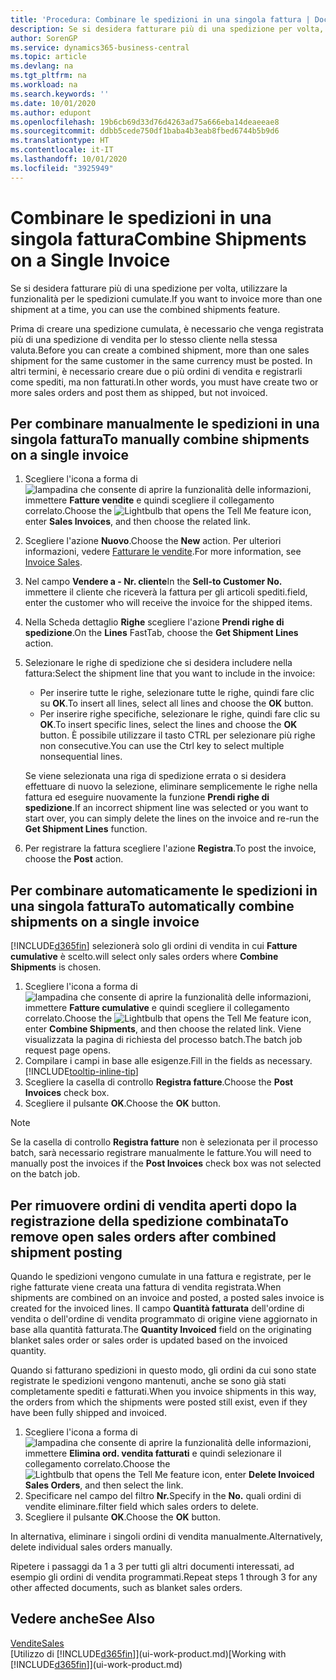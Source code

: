 ```yaml
---
title: 'Procedura: Combinare le spedizioni in una singola fattura | Documenti Microsoft'
description: Se si desidera fatturare più di una spedizione per volta, utilizzare la funzionalità per le spedizioni cumulate.
author: SorenGP
ms.service: dynamics365-business-central
ms.topic: article
ms.devlang: na
ms.tgt_pltfrm: na
ms.workload: na
ms.search.keywords: ''
ms.date: 10/01/2020
ms.author: edupont
ms.openlocfilehash: 19b6cb69d33d76d4263ad75a666eba14deaeeae8
ms.sourcegitcommit: ddbb5cede750df1baba4b3eab8fbed6744b5b9d6
ms.translationtype: HT
ms.contentlocale: it-IT
ms.lasthandoff: 10/01/2020
ms.locfileid: "3925949"
---
```

# <a name="combine-shipments-on-a-single-invoice"></a><span data-ttu-id="9a910-103">Combinare le spedizioni in una singola fattura</span><span class="sxs-lookup"><span data-stu-id="9a910-103">Combine Shipments on a Single Invoice</span></span>
<span data-ttu-id="9a910-104">Se si desidera fatturare più di una spedizione per volta, utilizzare la funzionalità per le spedizioni cumulate.</span><span class="sxs-lookup"><span data-stu-id="9a910-104">If you want to invoice more than one shipment at a time, you can use the combined shipments feature.</span></span>  

<span data-ttu-id="9a910-105">Prima di creare una spedizione cumulata, è necessario che venga registrata più di una spedizione di vendita per lo stesso cliente nella stessa valuta.</span><span class="sxs-lookup"><span data-stu-id="9a910-105">Before you can create a combined shipment, more than one sales shipment for the same customer in the same currency must be posted.</span></span> <span data-ttu-id="9a910-106">In altri termini, è necessario creare due o più ordini di vendita e registrarli come spediti, ma non fatturati.</span><span class="sxs-lookup"><span data-stu-id="9a910-106">In other words, you must have create two or more sales orders and post them as shipped, but not invoiced.</span></span> 

## <a name="to-manually-combine-shipments-on-a-single-invoice"></a><span data-ttu-id="9a910-107">Per combinare manualmente le spedizioni in una singola fattura</span><span class="sxs-lookup"><span data-stu-id="9a910-107">To manually combine shipments on a single invoice</span></span>  
1. <span data-ttu-id="9a910-108">Scegliere l'icona a forma di ![lampadina che consente di aprire la funzionalità delle informazioni](media/ui-search/search_small.png "Informazioni sull'operazione che si desidera eseguire"), immettere **Fatture vendite** e quindi scegliere il collegamento correlato.</span><span class="sxs-lookup"><span data-stu-id="9a910-108">Choose the ![Lightbulb that opens the Tell Me feature](media/ui-search/search_small.png "Tell me what you want to do") icon, enter **Sales Invoices**, and then choose the related link.</span></span>  
2. <span data-ttu-id="9a910-109">Scegliere l'azione **Nuovo**.</span><span class="sxs-lookup"><span data-stu-id="9a910-109">Choose the **New** action.</span></span> <span data-ttu-id="9a910-110">Per ulteriori informazioni, vedere [Fatturare le vendite](sales-how-invoice-sales.md).</span><span class="sxs-lookup"><span data-stu-id="9a910-110">For more information, see [Invoice Sales](sales-how-invoice-sales.md).</span></span>
3. <span data-ttu-id="9a910-111">Nel campo **Vendere a - Nr. cliente**</span><span class="sxs-lookup"><span data-stu-id="9a910-111">In the **Sell-to Customer No.**</span></span> <span data-ttu-id="9a910-112">immettere il cliente che riceverà la fattura per gli articoli spediti.</span><span class="sxs-lookup"><span data-stu-id="9a910-112">field, enter the customer who will receive the invoice for the shipped items.</span></span>  
4. <span data-ttu-id="9a910-113">Nella Scheda dettaglio **Righe** scegliere l'azione **Prendi righe di spedizione**.</span><span class="sxs-lookup"><span data-stu-id="9a910-113">On the **Lines** FastTab, choose the **Get Shipment Lines** action.</span></span>  
5. <span data-ttu-id="9a910-114">Selezionare le righe di spedizione che si desidera includere nella fattura:</span><span class="sxs-lookup"><span data-stu-id="9a910-114">Select the shipment line that you want to include in the invoice:</span></span>  

    - <span data-ttu-id="9a910-115">Per inserire tutte le righe, selezionare tutte le righe, quindi fare clic su **OK**.</span><span class="sxs-lookup"><span data-stu-id="9a910-115">To insert all lines, select all lines and choose the **OK** button.</span></span>  
    - <span data-ttu-id="9a910-116">Per inserire righe specifiche, selezionare le righe, quindi fare clic su **OK**.</span><span class="sxs-lookup"><span data-stu-id="9a910-116">To insert specific lines, select the lines and choose the **OK** button.</span></span> <span data-ttu-id="9a910-117">È possibile utilizzare il tasto CTRL per selezionare più righe non consecutive.</span><span class="sxs-lookup"><span data-stu-id="9a910-117">You can use the Ctrl key to select multiple nonsequential lines.</span></span>  

    <span data-ttu-id="9a910-118">Se viene selezionata una riga di spedizione errata o si desidera effettuare di nuovo la selezione, eliminare semplicemente le righe nella fattura ed eseguire nuovamente la funzione **Prendi righe di spedizione**.</span><span class="sxs-lookup"><span data-stu-id="9a910-118">If an incorrect shipment line was selected or you want to start over, you can simply delete the lines on the invoice and re-run the **Get Shipment Lines** function.</span></span>  
7. <span data-ttu-id="9a910-119">Per registrare la fattura scegliere l'azione **Registra**.</span><span class="sxs-lookup"><span data-stu-id="9a910-119">To post the invoice, choose the **Post** action.</span></span>  

## <a name="to-automatically-combine-shipments-on-a-single-invoice"></a><span data-ttu-id="9a910-120">Per combinare automaticamente le spedizioni in una singola fattura</span><span class="sxs-lookup"><span data-stu-id="9a910-120">To automatically combine shipments on a single invoice</span></span>  
[!INCLUDE[d365fin](includes/d365fin_md.md)] <span data-ttu-id="9a910-121">selezionerà solo gli ordini di vendita in cui **Fatture cumulative** è scelto.</span><span class="sxs-lookup"><span data-stu-id="9a910-121">will select only sales orders where **Combine Shipments** is chosen.</span></span> 

1. <span data-ttu-id="9a910-122">Scegliere l'icona a forma di ![lampadina che consente di aprire la funzionalità delle informazioni](media/ui-search/search_small.png "Informazioni sull'operazione che si desidera eseguire"), immettere **Fatture cumulative** e quindi scegliere il collegamento correlato.</span><span class="sxs-lookup"><span data-stu-id="9a910-122">Choose the ![Lightbulb that opens the Tell Me feature](media/ui-search/search_small.png "Tell me what you want to do") icon, enter **Combine Shipments**, and then choose the related link.</span></span> <span data-ttu-id="9a910-123">Viene visualizzata la pagina di richiesta del processo batch.</span><span class="sxs-lookup"><span data-stu-id="9a910-123">The batch job request page opens.</span></span>  
2. <span data-ttu-id="9a910-124">Compilare i campi in base alle esigenze.</span><span class="sxs-lookup"><span data-stu-id="9a910-124">Fill in the fields as necessary.</span></span> [!INCLUDE[tooltip-inline-tip](includes/tooltip-inline-tip_md.md)]
3. <span data-ttu-id="9a910-125">Scegliere la casella di controllo **Registra fatture**.</span><span class="sxs-lookup"><span data-stu-id="9a910-125">Choose the **Post Invoices** check box.</span></span>  
4. <span data-ttu-id="9a910-126">Scegliere il pulsante **OK**.</span><span class="sxs-lookup"><span data-stu-id="9a910-126">Choose the **OK** button.</span></span>  

> [!NOTE]  
>  <span data-ttu-id="9a910-127">Se la casella di controllo **Registra fatture** non è selezionata per il processo batch, sarà necessario registrare manualmente le fatture.</span><span class="sxs-lookup"><span data-stu-id="9a910-127">You will need to manually post the invoices if the **Post Invoices** check box was not selected on the batch job.</span></span>  

## <a name="to-remove-open-sales-orders-after-combined-shipment-posting"></a><span data-ttu-id="9a910-128">Per rimuovere ordini di vendita aperti dopo la registrazione della spedizione combinata</span><span class="sxs-lookup"><span data-stu-id="9a910-128">To remove open sales orders after combined shipment posting</span></span> 
<span data-ttu-id="9a910-129">Quando le spedizioni vengono cumulate in una fattura e registrate, per le righe fatturate viene creata una fattura di vendita registrata.</span><span class="sxs-lookup"><span data-stu-id="9a910-129">When shipments are combined on an invoice and posted, a posted sales invoice is created for the invoiced lines.</span></span> <span data-ttu-id="9a910-130">Il campo **Quantità fatturata** dell'ordine di vendita o dell'ordine di vendita programmato di origine viene aggiornato in base alla quantità fatturata.</span><span class="sxs-lookup"><span data-stu-id="9a910-130">The **Quantity Invoiced** field on the originating blanket sales order or sales order is updated based on the invoiced quantity.</span></span>  

<span data-ttu-id="9a910-131">Quando si fatturano spedizioni in questo modo, gli ordini da cui sono state registrate le spedizioni vengono mantenuti, anche se sono già stati completamente spediti e fatturati.</span><span class="sxs-lookup"><span data-stu-id="9a910-131">When you invoice shipments in this way, the orders from which the shipments were posted still exist, even if they have been fully shipped and invoiced.</span></span>   

1. <span data-ttu-id="9a910-132">Scegliere l'icona a forma di ![lampadina che consente di aprire la funzionalità delle informazioni](media/ui-search/search_small.png "Informazioni sull'operazione che si desidera eseguire"), immettere **Elimina ord. vendita fatturati** e quindi selezionare il collegamento correlato.</span><span class="sxs-lookup"><span data-stu-id="9a910-132">Choose the ![Lightbulb that opens the Tell Me feature](media/ui-search/search_small.png "Tell me what you want to do") icon, enter **Delete Invoiced Sales Orders**, and then select the link.</span></span>  
2. <span data-ttu-id="9a910-133">Specificare nel campo del filtro **Nr.**</span><span class="sxs-lookup"><span data-stu-id="9a910-133">Specify in the **No.**</span></span> <span data-ttu-id="9a910-134">quali ordini di vendite eliminare.</span><span class="sxs-lookup"><span data-stu-id="9a910-134">filter field which sales orders to delete.</span></span>  
3. <span data-ttu-id="9a910-135">Scegliere il pulsante **OK**.</span><span class="sxs-lookup"><span data-stu-id="9a910-135">Choose the **OK** button.</span></span>  

<span data-ttu-id="9a910-136">In alternativa, eliminare i singoli ordini di vendita manualmente.</span><span class="sxs-lookup"><span data-stu-id="9a910-136">Alternatively, delete individual sales orders manually.</span></span>  

<span data-ttu-id="9a910-137">Ripetere i passaggi da 1 a 3 per tutti gli altri documenti interessati, ad esempio gli ordini di vendita programmati.</span><span class="sxs-lookup"><span data-stu-id="9a910-137">Repeat steps 1 through 3 for any other affected documents, such as blanket sales orders.</span></span>

## <a name="see-also"></a><span data-ttu-id="9a910-138">Vedere anche</span><span class="sxs-lookup"><span data-stu-id="9a910-138">See Also</span></span>  
[<span data-ttu-id="9a910-139">Vendite</span><span class="sxs-lookup"><span data-stu-id="9a910-139">Sales</span></span>](sales-manage-sales.md)  
<span data-ttu-id="9a910-140">[Utilizzo di [!INCLUDE[d365fin](includes/d365fin_md.md)]](ui-work-product.md)</span><span class="sxs-lookup"><span data-stu-id="9a910-140">[Working with [!INCLUDE[d365fin](includes/d365fin_md.md)]](ui-work-product.md)</span></span>

